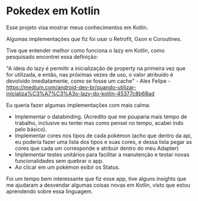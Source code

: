 # Pokedex em Kotlin
 
 Esse projeto visa mostrar meus conhecimentos em Kotlin.

Algumas implementações que fiz foi usar o Retrofit, Gson e Coroutines. 

Tive que entender melhor como funciona o lazy em Kotlin, como pesquisado encontrei essa definição:

"A ideia do lazy é permitir a inicialização de property na primeira vez que for utilizada, e então, nas próximas vezes de uso, o valor atribuído é devolvido imediatamente, como se fosse um cache" - Alex Felipe -
https://medium.com/android-dev-br/quando-utilizar-inicializa%C3%A7%C3%A3o-lazy-do-kotlin-45377c8b68ad

Eu queria fazer algumas implementações com mais calma:
- Implementar o databinding. (Acredito que me pouparia mais tempo de trabalho, inclusive eu tentei mas como pensei no tempo, acabei indo pelo básico).
- Implementar cores nos tipos de cada pokémon (acho que dentro da api, eu poderia fazer uma lista dos tipos e suas cores, e dessa lista pegar as cores que cada um corresponde e atribuir dentro do meu Adapter)
- Implementar testes unitários para facilitar a manutenção e testar novas funcionalidades sem quebrar o app.
- Ao clicar em um pokémon exibir os Status. 

Foi um tempo bem interessante que fiz esse app, tive alguns insights que me ajudaram a desvendar algumas coisas novas em Kotlin, visto que estou aprendendo sobre essa linguagem. 
